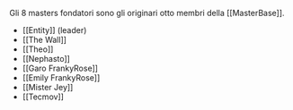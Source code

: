 Gli 8 masters fondatori sono gli originari otto membri della [[MasterBase]].

- [[Entity]] (leader)
- [[The Wall]]
- [[Theo]]
- [[Nephasto]]
- [[Garo FrankyRose]]
- [[Emily FrankyRose]]
- [[Mister Jey]]
- [[Tecmov]]